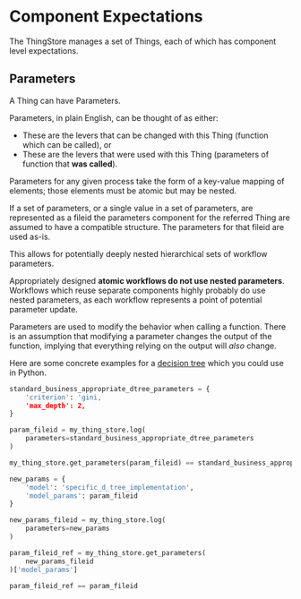 # Component Expectations

The ThingStore manages a set of Things, each of which has component level expectations.

## Parameters

A Thing can have Parameters.

Parameters, in plain English, can be thought of as either:
* These are the levers that can be changed with this Thing (function which can be called), or
* These are the levers that were used with this Thing (parameters of function that **was called**).

Parameters for any given process take the form of a key-value mapping of elements; those elements must be atomic but may be nested.

If a set of parameters, or a single value in a set of parameters, are represented as a fileid the parameters component for the referred Thing are assumed to have a compatible structure. The parameters for that fileid are used as-is.

This allows for potentially deeply nested hierarchical sets of workflow parameters.

Appropriately designed **atomic workflows do not use nested parameters**. Workflows which reuse separate components highly probably do use nested parameters, as each workflow represents a point of potential parameter update.

Parameters are used to modify the behavior when calling a function. There is an assumption that modifying a parameter changes the output of the function, implying that everything relying on the output will *also* change.

Here are some concrete examples for a [decision tree](https://scikit-learn.org/stable/modules/generated/sklearn.tree.DecisionTreeClassifier.html) which you could use in Python.

```python
standard_business_appropriate_dtree_parameters = {
    'criterion': 'gini,
    'max_depth': 2,
}

param_fileid = my_thing_store.log(
    parameters=standard_business_appropriate_dtree_parameters
)

my_thing_store.get_parameters(param_fileid) == standard_business_appropriate_dtree_parameters

new_params = {
    'model': 'specific_d_tree_implementation',
    'model_params': param_fileid
}

new_params_fileid = my_thing_store.log(
    parameters=new_params
)

param_fileid_ref = my_thing_store.get_parameters(
    new_params_fileid
)['model_params']

param_fileid_ref == param_fileid
```
